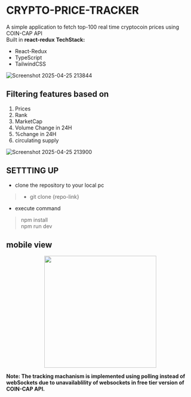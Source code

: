 # CRYPTO-PRICE-TRACKER
A simple application to fetch top-100 real time cryptocoin prices using COIN-CAP API </br>
Built in **react-redux**
**TechStack:** 

 - React-Redux
 - TypeScript
 - TailwindCSS

![Screenshot 2025-04-25 213844](https://github.com/user-attachments/assets/30afe5ad-a39a-411a-ac20-532d24b3a770)

## Filtering features based on

 1. Prices
 2. Rank
 3. MarketCap
 4. Volume Change in 24H
 5. %change in 24H
 6. circulating supply

![Screenshot 2025-04-25 213900](https://github.com/user-attachments/assets/bdbc9128-d98e-44ea-ac96-7bd2d65cb26b)
## SETTTING UP

 - clone the repository to your local pc 
>  - git clone  {repo-link}
- execute command 
>npm install </br>
>npm run dev

## mobile view 
<p align="center">
  <img src="https://github.com/user-attachments/assets/3de4fe53-e809-4697-8c80-8c594ed49455" width="300">
</p>



**Note: The tracking machanism is implemented using polling instead of webSockets due to unavailablility of websockets in free tier version of COIN-CAP API.**

